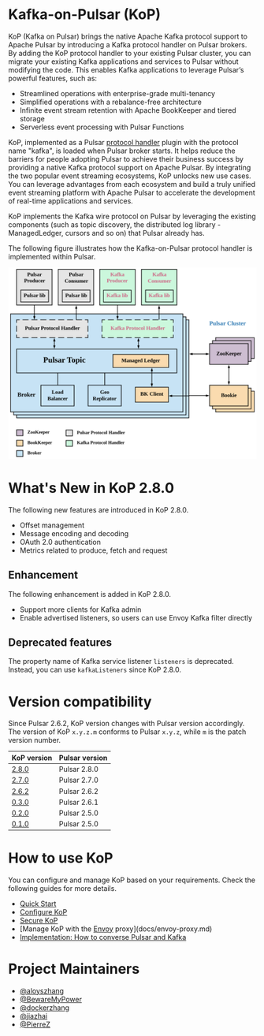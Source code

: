 # Kafka-on-Pulsar (KoP)

KoP (Kafka on Pulsar) brings the native Apache Kafka protocol support to Apache Pulsar by introducing a Kafka protocol handler on Pulsar brokers. By adding the KoP protocol handler to your existing Pulsar cluster, you can migrate your existing Kafka applications and services to Pulsar without modifying the code. This enables Kafka applications to leverage Pulsar’s powerful features, such as:

- Streamlined operations with enterprise-grade multi-tenancy
- Simplified operations with a rebalance-free architecture
- Infinite event stream retention with Apache BookKeeper and tiered storage
- Serverless event processing with Pulsar Functions

KoP, implemented as a Pulsar [protocol handler](https://github.com/apache/pulsar/blob/master/pulsar-broker/src/main/java/org/apache/pulsar/broker/protocol/ProtocolHandler.java) plugin with the protocol name "kafka", is loaded when Pulsar broker starts. It helps reduce the barriers for people adopting Pulsar to achieve their business success by providing a native Kafka protocol support on Apache Pulsar. By integrating the two popular event streaming ecosystems, KoP unlocks new use cases. You can leverage advantages from each ecosystem and build a truly unified event streaming platform with Apache Pulsar to accelerate the development of real-time applications and services.

KoP implements the Kafka wire protocol on Pulsar by leveraging the existing components (such as topic discovery, the distributed log library - ManagedLedger, cursors and so on) that Pulsar already has.

The following figure illustrates how the Kafka-on-Pulsar protocol handler is implemented within Pulsar.

![](docs/kop-architecture.png)

# What's New in KoP 2.8.0
The following new features are introduced in KoP 2.8.0.

- Offset management
- Message encoding and decoding
- OAuth 2.0 authentication
- Metrics related to produce, fetch and request

## Enhancement 
The following enhancement is added in KoP 2.8.0.
- Support more clients for Kafka admin
- Enable advertised listeners, so users can use Envoy Kafka filter directly

## Deprecated features
The property name of Kafka service listener `listeners` is deprecated. Instead, you can use `kafkaListeners` since KoP 2.8.0.

# Version compatibility

Since Pulsar 2.6.2, KoP version changes with Pulsar version accordingly. The version of KoP `x.y.z.m` conforms to Pulsar `x.y.z`, while `m` is the patch version number. 

| KoP version | Pulsar version |
| :---------- | :------------- |
| [2.8.0](https://github.com/streamnative/kop/releases/tag/v2.8.0) |Pulsar 2.8.0|
| [2.7.0](https://github.com/streamnative/kop/releases/tag/v2.7.0) |Pulsar 2.7.0|
| [2.6.2](https://github.com/streamnative/kop/releases/tag/v2.6.2) |Pulsar 2.6.2|
| [0.3.0](https://github.com/streamnative/kop/releases/tag/v0.3.0) |Pulsar 2.6.1|
| [0.2.0](https://github.com/streamnative/kop/releases/tag/v0.2.0) |Pulsar 2.5.0|
| [0.1.0](https://github.com/streamnative/kop/releases/tag/v0.1.0) |Pulsar 2.5.0|

# How to use KoP
You can configure and manage KoP based on your requirements. Check the following guides for more details.
- [Quick Start](docs/kop.md)
- [Configure KoP](docs/configuration.md)
- [Secure KoP](docs/security.md)
- [Manage KoP with the [Envoy](https://www.envoyproxy.io) proxy](docs/envoy-proxy.md)
- [Implementation: How to converse Pulsar and Kafka](docs/implementation.md)

# Project Maintainers

-   [@aloyszhang](https://github.com/aloyszhang)
-   [@BewareMyPower](https://github.com/BewareMyPower)
-   [@dockerzhang](https://github.com/dockerzhang)
-   [@jiazhai](https://github.com/jiazhai)
-   [@PierreZ](https://github.com/PierreZ)